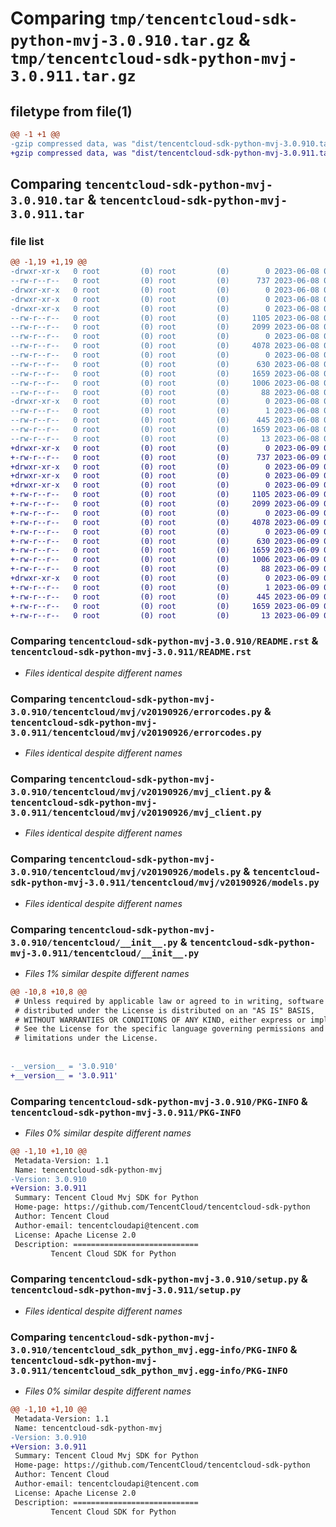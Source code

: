 # Comparing `tmp/tencentcloud-sdk-python-mvj-3.0.910.tar.gz` & `tmp/tencentcloud-sdk-python-mvj-3.0.911.tar.gz`

## filetype from file(1)

```diff
@@ -1 +1 @@
-gzip compressed data, was "dist/tencentcloud-sdk-python-mvj-3.0.910.tar", last modified: Thu Jun  8 09:16:05 2023, max compression
+gzip compressed data, was "dist/tencentcloud-sdk-python-mvj-3.0.911.tar", last modified: Fri Jun  9 02:23:51 2023, max compression
```

## Comparing `tencentcloud-sdk-python-mvj-3.0.910.tar` & `tencentcloud-sdk-python-mvj-3.0.911.tar`

### file list

```diff
@@ -1,19 +1,19 @@
-drwxr-xr-x   0 root         (0) root         (0)        0 2023-06-08 09:16:05.000000 tencentcloud-sdk-python-mvj-3.0.910/
--rw-r--r--   0 root         (0) root         (0)      737 2023-06-08 09:16:05.000000 tencentcloud-sdk-python-mvj-3.0.910/README.rst
-drwxr-xr-x   0 root         (0) root         (0)        0 2023-06-08 09:16:05.000000 tencentcloud-sdk-python-mvj-3.0.910/tencentcloud/
-drwxr-xr-x   0 root         (0) root         (0)        0 2023-06-08 09:16:05.000000 tencentcloud-sdk-python-mvj-3.0.910/tencentcloud/mvj/
-drwxr-xr-x   0 root         (0) root         (0)        0 2023-06-08 09:16:05.000000 tencentcloud-sdk-python-mvj-3.0.910/tencentcloud/mvj/v20190926/
--rw-r--r--   0 root         (0) root         (0)     1105 2023-06-08 09:16:05.000000 tencentcloud-sdk-python-mvj-3.0.910/tencentcloud/mvj/v20190926/errorcodes.py
--rw-r--r--   0 root         (0) root         (0)     2099 2023-06-08 09:16:05.000000 tencentcloud-sdk-python-mvj-3.0.910/tencentcloud/mvj/v20190926/mvj_client.py
--rw-r--r--   0 root         (0) root         (0)        0 2023-06-08 09:16:05.000000 tencentcloud-sdk-python-mvj-3.0.910/tencentcloud/mvj/v20190926/__init__.py
--rw-r--r--   0 root         (0) root         (0)     4078 2023-06-08 09:16:05.000000 tencentcloud-sdk-python-mvj-3.0.910/tencentcloud/mvj/v20190926/models.py
--rw-r--r--   0 root         (0) root         (0)        0 2023-06-08 09:16:05.000000 tencentcloud-sdk-python-mvj-3.0.910/tencentcloud/mvj/__init__.py
--rw-r--r--   0 root         (0) root         (0)      630 2023-06-08 09:16:05.000000 tencentcloud-sdk-python-mvj-3.0.910/tencentcloud/__init__.py
--rw-r--r--   0 root         (0) root         (0)     1659 2023-06-08 09:16:05.000000 tencentcloud-sdk-python-mvj-3.0.910/PKG-INFO
--rw-r--r--   0 root         (0) root         (0)     1006 2023-06-08 09:16:05.000000 tencentcloud-sdk-python-mvj-3.0.910/setup.py
--rw-r--r--   0 root         (0) root         (0)       88 2023-06-08 09:16:05.000000 tencentcloud-sdk-python-mvj-3.0.910/setup.cfg
-drwxr-xr-x   0 root         (0) root         (0)        0 2023-06-08 09:16:05.000000 tencentcloud-sdk-python-mvj-3.0.910/tencentcloud_sdk_python_mvj.egg-info/
--rw-r--r--   0 root         (0) root         (0)        1 2023-06-08 09:16:05.000000 tencentcloud-sdk-python-mvj-3.0.910/tencentcloud_sdk_python_mvj.egg-info/dependency_links.txt
--rw-r--r--   0 root         (0) root         (0)      445 2023-06-08 09:16:05.000000 tencentcloud-sdk-python-mvj-3.0.910/tencentcloud_sdk_python_mvj.egg-info/SOURCES.txt
--rw-r--r--   0 root         (0) root         (0)     1659 2023-06-08 09:16:05.000000 tencentcloud-sdk-python-mvj-3.0.910/tencentcloud_sdk_python_mvj.egg-info/PKG-INFO
--rw-r--r--   0 root         (0) root         (0)       13 2023-06-08 09:16:05.000000 tencentcloud-sdk-python-mvj-3.0.910/tencentcloud_sdk_python_mvj.egg-info/top_level.txt
+drwxr-xr-x   0 root         (0) root         (0)        0 2023-06-09 02:23:51.000000 tencentcloud-sdk-python-mvj-3.0.911/
+-rw-r--r--   0 root         (0) root         (0)      737 2023-06-09 02:23:51.000000 tencentcloud-sdk-python-mvj-3.0.911/README.rst
+drwxr-xr-x   0 root         (0) root         (0)        0 2023-06-09 02:23:51.000000 tencentcloud-sdk-python-mvj-3.0.911/tencentcloud/
+drwxr-xr-x   0 root         (0) root         (0)        0 2023-06-09 02:23:51.000000 tencentcloud-sdk-python-mvj-3.0.911/tencentcloud/mvj/
+drwxr-xr-x   0 root         (0) root         (0)        0 2023-06-09 02:23:51.000000 tencentcloud-sdk-python-mvj-3.0.911/tencentcloud/mvj/v20190926/
+-rw-r--r--   0 root         (0) root         (0)     1105 2023-06-09 02:23:51.000000 tencentcloud-sdk-python-mvj-3.0.911/tencentcloud/mvj/v20190926/errorcodes.py
+-rw-r--r--   0 root         (0) root         (0)     2099 2023-06-09 02:23:51.000000 tencentcloud-sdk-python-mvj-3.0.911/tencentcloud/mvj/v20190926/mvj_client.py
+-rw-r--r--   0 root         (0) root         (0)        0 2023-06-09 02:23:51.000000 tencentcloud-sdk-python-mvj-3.0.911/tencentcloud/mvj/v20190926/__init__.py
+-rw-r--r--   0 root         (0) root         (0)     4078 2023-06-09 02:23:51.000000 tencentcloud-sdk-python-mvj-3.0.911/tencentcloud/mvj/v20190926/models.py
+-rw-r--r--   0 root         (0) root         (0)        0 2023-06-09 02:23:51.000000 tencentcloud-sdk-python-mvj-3.0.911/tencentcloud/mvj/__init__.py
+-rw-r--r--   0 root         (0) root         (0)      630 2023-06-09 02:23:51.000000 tencentcloud-sdk-python-mvj-3.0.911/tencentcloud/__init__.py
+-rw-r--r--   0 root         (0) root         (0)     1659 2023-06-09 02:23:51.000000 tencentcloud-sdk-python-mvj-3.0.911/PKG-INFO
+-rw-r--r--   0 root         (0) root         (0)     1006 2023-06-09 02:23:51.000000 tencentcloud-sdk-python-mvj-3.0.911/setup.py
+-rw-r--r--   0 root         (0) root         (0)       88 2023-06-09 02:23:51.000000 tencentcloud-sdk-python-mvj-3.0.911/setup.cfg
+drwxr-xr-x   0 root         (0) root         (0)        0 2023-06-09 02:23:51.000000 tencentcloud-sdk-python-mvj-3.0.911/tencentcloud_sdk_python_mvj.egg-info/
+-rw-r--r--   0 root         (0) root         (0)        1 2023-06-09 02:23:51.000000 tencentcloud-sdk-python-mvj-3.0.911/tencentcloud_sdk_python_mvj.egg-info/dependency_links.txt
+-rw-r--r--   0 root         (0) root         (0)      445 2023-06-09 02:23:51.000000 tencentcloud-sdk-python-mvj-3.0.911/tencentcloud_sdk_python_mvj.egg-info/SOURCES.txt
+-rw-r--r--   0 root         (0) root         (0)     1659 2023-06-09 02:23:51.000000 tencentcloud-sdk-python-mvj-3.0.911/tencentcloud_sdk_python_mvj.egg-info/PKG-INFO
+-rw-r--r--   0 root         (0) root         (0)       13 2023-06-09 02:23:51.000000 tencentcloud-sdk-python-mvj-3.0.911/tencentcloud_sdk_python_mvj.egg-info/top_level.txt
```

### Comparing `tencentcloud-sdk-python-mvj-3.0.910/README.rst` & `tencentcloud-sdk-python-mvj-3.0.911/README.rst`

 * *Files identical despite different names*

### Comparing `tencentcloud-sdk-python-mvj-3.0.910/tencentcloud/mvj/v20190926/errorcodes.py` & `tencentcloud-sdk-python-mvj-3.0.911/tencentcloud/mvj/v20190926/errorcodes.py`

 * *Files identical despite different names*

### Comparing `tencentcloud-sdk-python-mvj-3.0.910/tencentcloud/mvj/v20190926/mvj_client.py` & `tencentcloud-sdk-python-mvj-3.0.911/tencentcloud/mvj/v20190926/mvj_client.py`

 * *Files identical despite different names*

### Comparing `tencentcloud-sdk-python-mvj-3.0.910/tencentcloud/mvj/v20190926/models.py` & `tencentcloud-sdk-python-mvj-3.0.911/tencentcloud/mvj/v20190926/models.py`

 * *Files identical despite different names*

### Comparing `tencentcloud-sdk-python-mvj-3.0.910/tencentcloud/__init__.py` & `tencentcloud-sdk-python-mvj-3.0.911/tencentcloud/__init__.py`

 * *Files 1% similar despite different names*

```diff
@@ -10,8 +10,8 @@
 # Unless required by applicable law or agreed to in writing, software
 # distributed under the License is distributed on an "AS IS" BASIS,
 # WITHOUT WARRANTIES OR CONDITIONS OF ANY KIND, either express or implied.
 # See the License for the specific language governing permissions and
 # limitations under the License.
 
 
-__version__ = '3.0.910'
+__version__ = '3.0.911'
```

### Comparing `tencentcloud-sdk-python-mvj-3.0.910/PKG-INFO` & `tencentcloud-sdk-python-mvj-3.0.911/PKG-INFO`

 * *Files 0% similar despite different names*

```diff
@@ -1,10 +1,10 @@
 Metadata-Version: 1.1
 Name: tencentcloud-sdk-python-mvj
-Version: 3.0.910
+Version: 3.0.911
 Summary: Tencent Cloud Mvj SDK for Python
 Home-page: https://github.com/TencentCloud/tencentcloud-sdk-python
 Author: Tencent Cloud
 Author-email: tencentcloudapi@tencent.com
 License: Apache License 2.0
 Description: ============================
         Tencent Cloud SDK for Python
```

### Comparing `tencentcloud-sdk-python-mvj-3.0.910/setup.py` & `tencentcloud-sdk-python-mvj-3.0.911/setup.py`

 * *Files identical despite different names*

### Comparing `tencentcloud-sdk-python-mvj-3.0.910/tencentcloud_sdk_python_mvj.egg-info/PKG-INFO` & `tencentcloud-sdk-python-mvj-3.0.911/tencentcloud_sdk_python_mvj.egg-info/PKG-INFO`

 * *Files 0% similar despite different names*

```diff
@@ -1,10 +1,10 @@
 Metadata-Version: 1.1
 Name: tencentcloud-sdk-python-mvj
-Version: 3.0.910
+Version: 3.0.911
 Summary: Tencent Cloud Mvj SDK for Python
 Home-page: https://github.com/TencentCloud/tencentcloud-sdk-python
 Author: Tencent Cloud
 Author-email: tencentcloudapi@tencent.com
 License: Apache License 2.0
 Description: ============================
         Tencent Cloud SDK for Python
```

